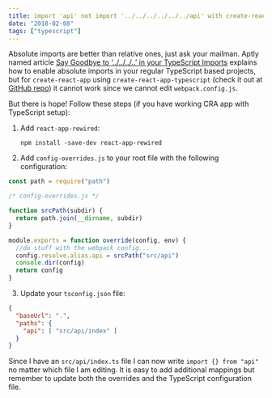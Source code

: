 ```yaml
---
title: import 'api' not import '../../../../../../api' with create-react-app and TypeScript
date: "2018-02-08"
tags: ["typescript"]
---
```


Absolute imports are better than relative ones, just ask your mailman. Aptly named article [Say Goodbye to ‘../../../..’ in your TypeScript Imports](https://decembersoft.com/posts/say-goodbye-to-relative-paths-in-typescript-imports/) explains how to enable absolute imports in your regular TypeScript based projects, but for `create-react-app` using `create-react-app-typescript` (check it out at [GitHub repo](https://github.com/wmonk/create-react-app-typescript/)) it cannot work since we cannot edit `webpack.config.js`.

But there is hope! Follow these steps (if you have working CRA app with TypeScript setup):

 1. Add `react-app-rewired`:

    ```npm install -save-dev react-app-rewired```

 2. Add `config-overrides.js` to your root file with the following configuration:

```js
const path = require("path")

/* config-overrides.js */

function srcPath(subdir) {
  return path.join(__dirname, subdir)
}

module.exports = function override(config, env) {
  //do stuff with the webpack config...
  config.resolve.alias.api = srcPath("src/api")
  console.dir(config)
  return config
}
```

 3. Update your `tsconfig.json` file:

```json
{
  "baseUrl": ".",
  "paths": {
    "api": [ "src/api/index" ]
  }
}
```

Since I have an `src/api/index.ts` file I can now write `import {} from "api"` no matter which file I am editing. It is easy to add additional mappings but remember to update both the overrides and the TypeScript configuration file.